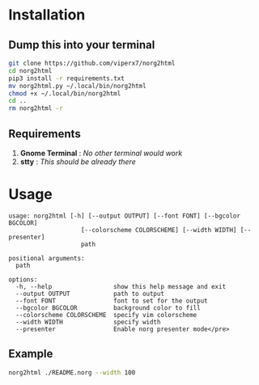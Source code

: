 # Installation

## Dump this into your terminal

```sh
git clone https://github.com/viperx7/norg2html
cd norg2html
pip3 install -r requirements.txt
mv norg2html.py ~/.local/bin/norg2html
chmod +x ~/.local/bin/norg2html
cd ..
rm norg2html -r
```



## Requirements

1. **Gnome Terminal**  : _No other terminal would work_
2. **stty**            : _This should be already there_



# Usage

```term
usage: norg2html [-h] [--output OUTPUT] [--font FONT] [--bgcolor BGCOLOR]
                    [--colorscheme COLORSCHEME] [--width WIDTH] [--presenter]
                    path

positional arguments:
  path

options:
  -h, --help                 show this help message and exit
  --output OUTPUT            path to output
  --font FONT                font to set for the output
  --bgcolor BGCOLOR          background color to fill
  --colorscheme COLORSCHEME  specify vim colorscheme
  --width WIDTH              specify width
  --presenter                Enable norg presenter mode</pre>
```



## Example


```sh
norg2html ./README.norg --width 100
```
